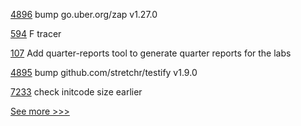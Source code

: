 
[4896](https://github.com/hyperledger/fabric/pull/4896) bump go.uber.org/zap v1.27.0

[594](https://github.com/hyperledger-labs/fabric-smart-client/pull/594) F tracer

[107](https://github.com/hyperledger-labs/hyperledger-community-management-tools/pull/107) Add quarter-reports tool to generate quarter reports for the labs

[4895](https://github.com/hyperledger/fabric/pull/4895) bump github.com/stretchr/testify v1.9.0

[7233](https://github.com/hyperledger/besu/pull/7233) check initcode size earlier


[See more >>>](https://start-here.hyperledger.org/pull-requests)
